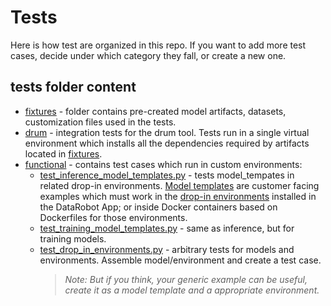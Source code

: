 # Tests
Here is how test are organized in this repo. If you want to add more test cases, decide under which category they fall, or create a new one.


## tests folder content

- [fixtures](fixtures) - folder contains pre-created model artifacts, datasets, customization files used in the tests. 
- [drum](drum) - integration tests for the drum tool. Tests run in a single virtual environment which installs all the dependencies required by artifacts located in [fixtures](#fixtures). 
- [functional](functional) - contains test cases which run in custom environments:
    - [test_inference_model_templates.py](functional/test_inference_model_templates.py) - tests model_tempates in related drop-in environments. [Model templates](../model_templates) are customer facing examples which must work in the [drop-in environments](../public_dropin_environments) installed in the DataRobot App; or inside Docker containers based on Dockerfiles for those environments.
    - [test_training_model_templates.py](functional/test_training_model_templates.py) - same as inference, but for training models.
    - [test_drop_in_environments.py](functional/test_drop_in_environments.py) - arbitrary tests for models and environments. Assemble model/environment and create a test case.
        > *Note: But if you think, your generic example can be useful, create it as a model template and a appropriate environment.*
